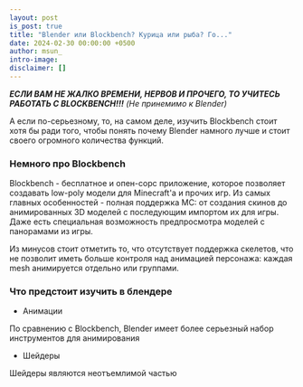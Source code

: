 ```yaml
---
layout: post
is_post: true
title: "Blender или Blockbench? Курица или рыба? Го..."
date: 2024-02-30 00:00:00 +0500
author: msun_
intro-image:
disclaimer: []
---
```


<i><b>ЕСЛИ ВАМ НЕ ЖАЛКО ВРЕМЕНИ, НЕРВОВ И ПРОЧЕГО, ТО УЧИТЕСЬ РАБОТАТЬ С BLOCKBENCH!!!</b> (Не принемимо к Blender)</i> 

А если по-серьезному, то, на самом деле, изучить Blockbench стоит хотя бы ради того, чтобы понять почему Blender намного лучше и стоит своего огромного количества функций.

### Немного про Blockbench

Blockbench - бесплатное и опен-сорс приложение, которое позволяет создавать low-poly модели для Minecraft'a и прочих игр.
Из самых главных особенностей - полная поддержка MC: от создания скинов до анимированных 3D моделей с последующим импортом их для игры.
Даже есть специальная возможность предпросмотра моделей с панорамами из игры.

Из минусов стоит отметить то, что отсутствует поддержка скелетов, что не позволит иметь больше контроля над анимацией персонажа: каждая mesh анимируется отдельно или группами.

### Что предстоит изучить в блендере

- Анимации

По сравнению с Blockbench, Blender имеет более серьезный набор инструментов для анимирования

- Шейдеры

Шейдеры являются неотъемлимой частью

